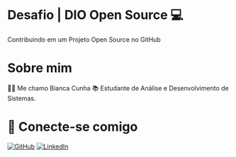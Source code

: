 # Desafio | DIO Open Source 💻
Contribuindo em um Projeto Open Source no GitHub

# Sobre mim
👩‍💻 Me chamo Bianca Cunha
📚 Estudante de Análise e Desenvolvimento de Sistemas.

# 📍 Conecte-se comigo 
[![GitHub](https://img.shields.io/badge/GitHub-ec63a1?style=for-the-badge&logo=github&logoColor=000)](https://github.com/bia-cunha) 
[![LinkedIn](https://img.shields.io/badge/-LinkedIn-000?style=for-the-badge&logo=linkedin&logoColor=30A3DC)](https://www.linkedin.com/in/bianca-cunha-silva/)
